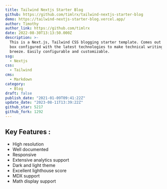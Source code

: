 ```yaml
---
title: Tailwind Nextjs Starter Blog
github: https://github.com/timlrx/tailwind-nextjs-starter-blog
demo: https://tailwind-nextjs-starter-blog.vercel.app/
author: Timothy
author_link: https://github.com/timlrx
date: 2022-08-30T13:13:50.000Z
description: >-
  This is a Next.js, Tailwind CSS blogging starter template. Comes out of the
  box configured with the latest technologies to make technical writing a
  breeze. Easily configurable and customizable.
ssg:
  - Nextjs
css:
  - Tailwind
cms:
  - Markdown
category:
  - Blog
draft: false
publish_date: "2021-01-09T09:41:22Z"
update_date: "2023-08-11T13:39:22Z"
github_star: 5217
github_fork: 1292
---
```


## Key Features :

- High resolution
- Well documented
- Responsive
- Extensive analytics support
- Dark and light theme
- Excellent lighthouse score
- MDX support
- Math display support
